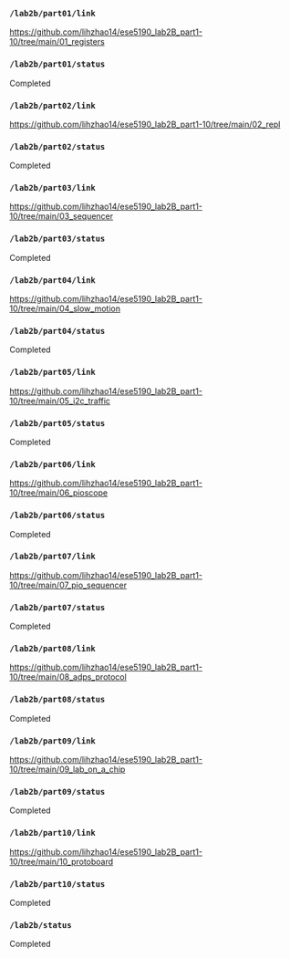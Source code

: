 ### `/lab2b/part01/link`
https://github.com/lihzhao14/ese5190_lab2B_part1-10/tree/main/01_registers
### `/lab2b/part01/status`
Completed
### `/lab2b/part02/link`
https://github.com/lihzhao14/ese5190_lab2B_part1-10/tree/main/02_repl
### `/lab2b/part02/status`
Completed
### `/lab2b/part03/link`
https://github.com/lihzhao14/ese5190_lab2B_part1-10/tree/main/03_sequencer
### `/lab2b/part03/status`
Completed
### `/lab2b/part04/link`
https://github.com/lihzhao14/ese5190_lab2B_part1-10/tree/main/04_slow_motion
### `/lab2b/part04/status`
Completed
### `/lab2b/part05/link`
https://github.com/lihzhao14/ese5190_lab2B_part1-10/tree/main/05_i2c_traffic
### `/lab2b/part05/status`
Completed
### `/lab2b/part06/link`
https://github.com/lihzhao14/ese5190_lab2B_part1-10/tree/main/06_pioscope
### `/lab2b/part06/status`
Completed
### `/lab2b/part07/link`
https://github.com/lihzhao14/ese5190_lab2B_part1-10/tree/main/07_pio_sequencer
### `/lab2b/part07/status`
Completed
### `/lab2b/part08/link`
https://github.com/lihzhao14/ese5190_lab2B_part1-10/tree/main/08_adps_protocol
### `/lab2b/part08/status`
Completed
### `/lab2b/part09/link`
https://github.com/lihzhao14/ese5190_lab2B_part1-10/tree/main/09_lab_on_a_chip
### `/lab2b/part09/status`
Completed
### `/lab2b/part10/link`
https://github.com/lihzhao14/ese5190_lab2B_part1-10/tree/main/10_protoboard
### `/lab2b/part10/status`
Completed
### `/lab2b/status`
Completed
